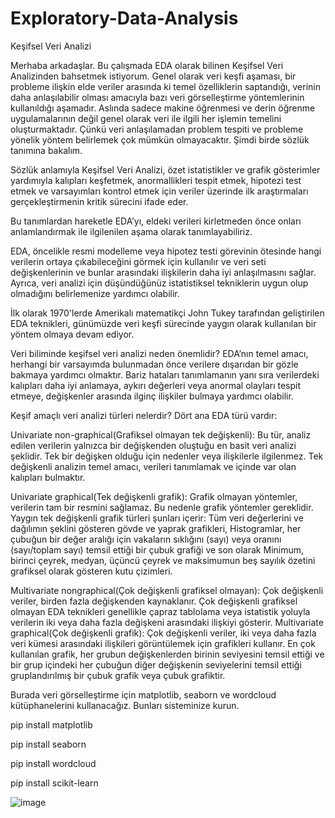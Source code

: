 # Exploratory-Data-Analysis
Keşifsel Veri Analizi

Merhaba arkadaşlar. Bu çalışmada EDA olarak bilinen Keşifsel Veri Analizinden bahsetmek istiyorum. Genel olarak veri keşfi aşaması, bir probleme ilişkin elde veriler arasında ki temel özelliklerin saptandığı, verinin daha anlaşılabilir olması amacıyla bazı veri görselleştirme yöntemlerinin kullanıldığı aşamadır. Aslında sadece makine öğrenmesi ve derin öğrenme uygulamalarının değil genel olarak veri ile ilgili her işlemin temelini oluşturmaktadır. Çünkü veri anlaşılamadan problem tespiti ve probleme yönelik yöntem belirlemek çok mümkün olmayacaktır. Şimdi birde sözlük tanımına bakalım.


Sözlük anlamıyla Keşifsel Veri Analizi, özet istatistikler ve grafik gösterimler yardımıyla kalıpları keşfetmek, anormallikleri tespit etmek, hipotezi test etmek ve varsayımları kontrol etmek için veriler üzerinde ilk araştırmaları gerçekleştirmenin kritik sürecini ifade eder.

Bu tanımlardan hareketle EDA’yı, eldeki verileri kirletmeden önce onları anlamlandırmak ile ilgilenilen aşama olarak tanımlayabiliriz.

EDA, öncelikle resmi modelleme veya hipotez testi görevinin ötesinde hangi verilerin ortaya çıkabileceğini görmek için kullanılır ve veri seti değişkenlerinin ve bunlar arasındaki ilişkilerin daha iyi anlaşılmasını sağlar. Ayrıca, veri analizi için düşündüğünüz istatistiksel tekniklerin uygun olup olmadığını belirlemenize yardımcı olabilir.

İlk olarak 1970'lerde Amerikalı matematikçi John Tukey tarafından geliştirilen EDA teknikleri, günümüzde veri keşfi sürecinde yaygın olarak kullanılan bir yöntem olmaya devam ediyor.

Veri biliminde keşifsel veri analizi neden önemlidir?
EDA’nın temel amacı, herhangi bir varsayımda bulunmadan önce verilere dışarıdan bir gözle bakmaya yardımcı olmaktır. Bariz hataları tanımlamanın yanı sıra verilerdeki kalıpları daha iyi anlamaya, aykırı değerleri veya anormal olayları tespit etmeye, değişkenler arasında ilginç ilişkiler bulmaya yardımcı olabilir.

Keşif amaçlı veri analizi türleri nelerdir?
Dört ana EDA türü vardır:

Univariate non-graphical(Grafiksel olmayan tek değişkenli): Bu tür, analiz edilen verilerin yalnızca bir değişkenden oluştuğu en basit veri analizi şeklidir. Tek bir değişken olduğu için nedenler veya ilişkilerle ilgilenmez. Tek değişkenli analizin temel amacı, verileri tanımlamak ve içinde var olan kalıpları bulmaktır.

Univariate graphical(Tek değişkenli grafik): Grafik olmayan yöntemler, verilerin tam bir resmini sağlamaz. Bu nedenle grafik yöntemler gereklidir. Yaygın tek değişkenli grafik türleri şunları içerir: Tüm veri değerlerini ve dağılımın şeklini gösteren gövde ve yaprak grafikleri, Histogramlar, her çubuğun bir değer aralığı için vakaların sıklığını (sayı) veya oranını (sayı/toplam sayı) temsil ettiği bir çubuk grafiği ve son olarak Minimum, birinci çeyrek, medyan, üçüncü çeyrek ve maksimumun beş sayılık özetini grafiksel olarak gösteren kutu çizimleri.

Multivariate nongraphical(Çok değişkenli grafiksel olmayan): Çok değişkenli veriler, birden fazla değişkenden kaynaklanır. Çok değişkenli grafiksel olmayan EDA teknikleri genellikle çapraz tablolama veya istatistik yoluyla verilerin iki veya daha fazla değişkeni arasındaki ilişkiyi gösterir.
Multivariate graphical(Çok değişkenli grafik): Çok değişkenli veriler, iki veya daha fazla veri kümesi arasındaki ilişkileri görüntülemek için grafikleri kullanır. En çok kullanılan grafik, her grubun değişkenlerden birinin seviyesini temsil ettiği ve bir grup içindeki her çubuğun diğer değişkenin seviyelerini temsil ettiği gruplandırılmış bir çubuk grafik veya çubuk grafiktir.

Burada veri görselleştirme için matplotlib, seaborn ve wordcloud kütüphanelerini kullanacağız. Bunları sisteminize kurun.

pip install matplotlib

pip install seaborn

pip install wordcloud

pip install scikit-learn


![image](https://user-images.githubusercontent.com/118043046/236746336-342c3915-03e6-4529-a9da-98472039fb23.png)
